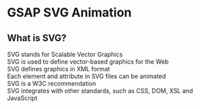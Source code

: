 # GSAP SVG Animation 

<h2>
What is SVG?
</h2>

SVG stands for Scalable Vector Graphics </br>
SVG is used to define vector-based graphics for the Web</br>
SVG defines graphics in XML format</br>
Each element and attribute in SVG files can be animated</br>
SVG is a W3C recommendation</br>
SVG integrates with other standards, such as CSS, DOM, XSL and JavaScript</br>
